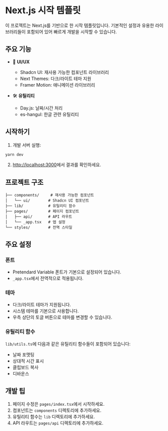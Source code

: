 # Next.js 시작 템플릿

이 프로젝트는 Next.js를 기반으로 한 시작 템플릿입니다. 기본적인 설정과 유용한 라이브러리들이 포함되어 있어 빠르게 개발을 시작할 수 있습니다.

## 주요 기능

- 🎨 **UI/UX**

  - Shadcn UI: 재사용 가능한 컴포넌트 라이브러리
  - Next Themes: 다크/라이트 테마 지원
  - Framer Motion: 애니메이션 라이브러리

- 🛠 **유틸리티**
  - Day.js: 날짜/시간 처리
  - es-hangul: 한글 관련 유틸리티

## 시작하기

1. 개발 서버 실행:

```bash
yarn dev
```

2. [http://localhost:3000](http://localhost:3000)에서 결과를 확인하세요.

## 프로젝트 구조

```
├── components/     # 재사용 가능한 컴포넌트
│   └── ui/        # Shadcn UI 컴포넌트
├── lib/           # 유틸리티 함수
├── pages/         # 페이지 컴포넌트
│   ├── api/       # API 라우트
│   └── _app.tsx   # 앱 설정
└── styles/        # 전역 스타일
```

## 주요 설정

### 폰트

- Pretendard Variable 폰트가 기본으로 설정되어 있습니다.
- `_app.tsx`에서 전역적으로 적용됩니다.

### 테마

- 다크/라이트 테마가 지원됩니다.
- 시스템 테마를 기본으로 사용합니다.
- 우측 상단의 토글 버튼으로 테마를 변경할 수 있습니다.

### 유틸리티 함수

`lib/utils.ts`에 다음과 같은 유틸리티 함수들이 포함되어 있습니다:

- 날짜 포맷팅
- 상대적 시간 표시
- 클립보드 복사
- 디바운스

## 개발 팁

1. 페이지 수정은 `pages/index.tsx`에서 시작하세요.
2. 컴포넌트는 `components` 디렉토리에 추가하세요.
3. 유틸리티 함수는 `lib` 디렉토리에 추가하세요.
4. API 라우트는 `pages/api` 디렉토리에 추가하세요.
